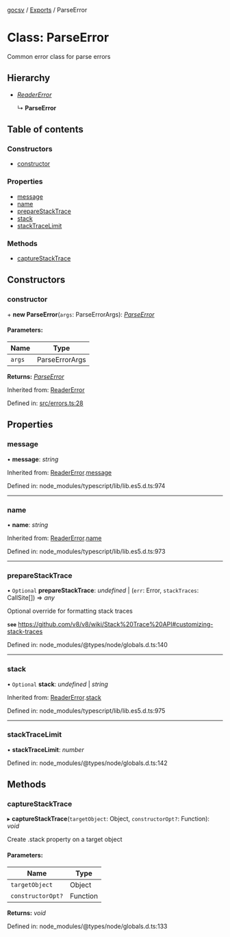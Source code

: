 [gocsv](../README.md) / [Exports](../modules.md) / ParseError

# Class: ParseError

Common error class for parse errors

## Hierarchy

* [*ReaderError*](readererror.md)

  ↳ **ParseError**

## Table of contents

### Constructors

- [constructor](parseerror.md#constructor)

### Properties

- [message](parseerror.md#message)
- [name](parseerror.md#name)
- [prepareStackTrace](parseerror.md#preparestacktrace)
- [stack](parseerror.md#stack)
- [stackTraceLimit](parseerror.md#stacktracelimit)

### Methods

- [captureStackTrace](parseerror.md#capturestacktrace)

## Constructors

### constructor

\+ **new ParseError**(`args`: ParseErrorArgs): [*ParseError*](parseerror.md)

#### Parameters:

Name | Type |
------ | ------ |
`args` | ParseErrorArgs |

**Returns:** [*ParseError*](parseerror.md)

Inherited from: [ReaderError](readererror.md)

Defined in: [src/errors.ts:28](https://github.com/pckhoi/gocsv/blob/7048efc/src/errors.ts#L28)

## Properties

### message

• **message**: *string*

Inherited from: [ReaderError](readererror.md).[message](readererror.md#message)

Defined in: node_modules/typescript/lib/lib.es5.d.ts:974

___

### name

• **name**: *string*

Inherited from: [ReaderError](readererror.md).[name](readererror.md#name)

Defined in: node_modules/typescript/lib/lib.es5.d.ts:973

___

### prepareStackTrace

• `Optional` **prepareStackTrace**: *undefined* | (`err`: Error, `stackTraces`: CallSite[]) => *any*

Optional override for formatting stack traces

**`see`** https://github.com/v8/v8/wiki/Stack%20Trace%20API#customizing-stack-traces

Defined in: node_modules/@types/node/globals.d.ts:140

___

### stack

• `Optional` **stack**: *undefined* | *string*

Inherited from: [ReaderError](readererror.md).[stack](readererror.md#stack)

Defined in: node_modules/typescript/lib/lib.es5.d.ts:975

___

### stackTraceLimit

• **stackTraceLimit**: *number*

Defined in: node_modules/@types/node/globals.d.ts:142

## Methods

### captureStackTrace

▸ **captureStackTrace**(`targetObject`: Object, `constructorOpt?`: Function): *void*

Create .stack property on a target object

#### Parameters:

Name | Type |
------ | ------ |
`targetObject` | Object |
`constructorOpt?` | Function |

**Returns:** *void*

Defined in: node_modules/@types/node/globals.d.ts:133
